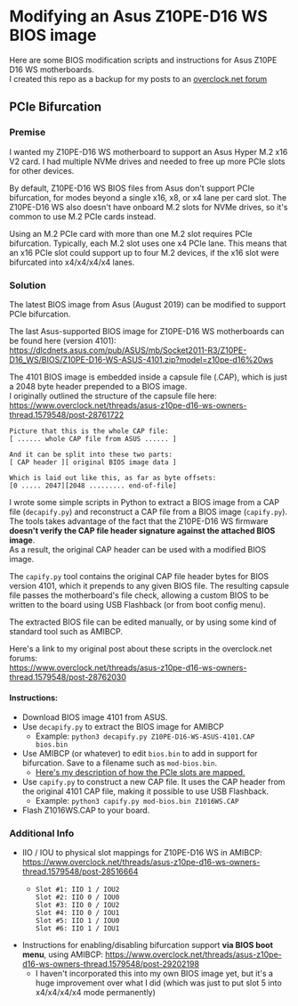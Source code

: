 # Modifying an Asus Z10PE-D16 WS BIOS image
Here are some BIOS modification scripts and instructions for Asus Z10PE D16 WS motherboards.  
I created this repo as a backup for my posts to an [overclock.net forum](https://www.overclock.net/threads/asus-z10pe-d16-ws-owners-thread.1579548/page-28)

## PCIe Bifurcation
### Premise
I wanted my Z10PE-D16 WS motherboard to support an Asus Hyper M.2 x16 V2 card. I had multiple NVMe drives and needed to free up more PCIe slots for other devices.  

By default, Z10PE-D16 WS BIOS files from Asus don't support PCIe bifurcation, for modes beyond a single x16, x8, or x4 lane per card slot.
The Z10PE-D16 WS also doesn't have onboard M.2 slots for NVMe drives, so it's common to use M.2 PCIe cards instead.  

Using an M.2 PCIe card with more than one M.2 slot requires PCIe bifurcation. Typically, each M.2 slot uses one x4 PCIe lane. This means that an x16 PCIe slot could support up to four M.2 devices, if the x16 slot were bifurcated into x4/x4/x4/x4 lanes.  

### Solution

The latest BIOS image from Asus (August 2019) can be modified to support PCIe bifurcation.

The last Asus-supported BIOS image for Z10PE-D16 WS motherboards can be found here (version 4101):  
https://dlcdnets.asus.com/pub/ASUS/mb/Socket2011-R3/Z10PE-D16_WS/BIOS/Z10PE-D16-WS-ASUS-4101.zip?model=z10pe-d16%20ws

The 4101 BIOS image is embedded inside a capsule file (.CAP), which is just a 2048 byte header prepended to a BIOS image.  
I originally outlined the structure of the capsule file here:  
https://www.overclock.net/threads/asus-z10pe-d16-ws-owners-thread.1579548/post-28761722
```
Picture that this is the whole CAP file:
[ ...... whole CAP file from ASUS ...... ]

And it can be split into these two parts:
[ CAP header ][ original BIOS image data ]

Which is laid out like this, as far as byte offsets:
[0 ..... 2047][2048 ......... end-of-file]
```

I wrote some simple scripts in Python to extract a BIOS image from a CAP file (`decapify.py`) and reconstruct a CAP file from a BIOS image (`capify.py`).  
The tools takes advantage of the fact that the Z10PE-D16 WS firmware **doesn't verify the CAP file header signature against the attached BIOS image**.  
As a result, the original CAP header can be used with a modified BIOS image.  

The `capify.py` tool contains the original CAP file header bytes for BIOS version 4101, which it prepends to any given BIOS file. The resulting capsule file passes the motherboard's file check, allowing a custom BIOS to be written to the board using USB Flashback (or from boot config menu).  

The extracted BIOS file can be edited manually, or by using some kind of standard tool such as AMIBCP.  

Here's a link to my original post about these scripts in the overclock.net forums:  
https://www.overclock.net/threads/asus-z10pe-d16-ws-owners-thread.1579548/post-28762030

#### Instructions:
* Download BIOS image 4101 from ASUS.
* Use `decapify.py` to extract the BIOS image for AMIBCP
    * Example: `python3 decapify.py Z10PE-D16-WS-ASUS-4101.CAP bios.bin`
* Use AMIBCP (or whatever) to edit `bios.bin` to add in support for bifurcation. Save to a filename such as `mod-bios.bin`.
    * [Here's my description of how the PCIe slots are mapped.](https://www.overclock.net/threads/asus-z10pe-d16-ws-owners-thread.1579548/post-28516664)
* Use `capify.py` to construct a new CAP file. It uses the CAP header from the original 4101 CAP file, making it possible to use USB Flashback.
    * Example: `python3 capify.py mod-bios.bin Z1016WS.CAP`
* Flash Z1016WS.CAP to your board.

### Additional Info
* IIO / IOU to physical slot mappings for Z10PE-D16 WS in AMIBCP: https://www.overclock.net/threads/asus-z10pe-d16-ws-owners-thread.1579548/post-28516664
   * ```
     Slot #1: IIO 1 / IOU2
     Slot #2: IIO 0 / IOU0
     Slot #3: IIO 0 / IOU2
     Slot #4: IIO 0 / IOU1
     Slot #5: IIO 1 / IOU0
     Slot #6: IIO 1 / IOU1
     ```
* Instructions for enabling/disabling bifurcation support **via BIOS boot menu**, using AMIBCP: https://www.overclock.net/threads/asus-z10pe-d16-ws-owners-thread.1579548/post-29202198
    * I haven't incorporated this into my own BIOS image yet, but it's a huge improvement over what I did (which was just to put slot 5 into x4/x4/x4/x4 mode permanently)
